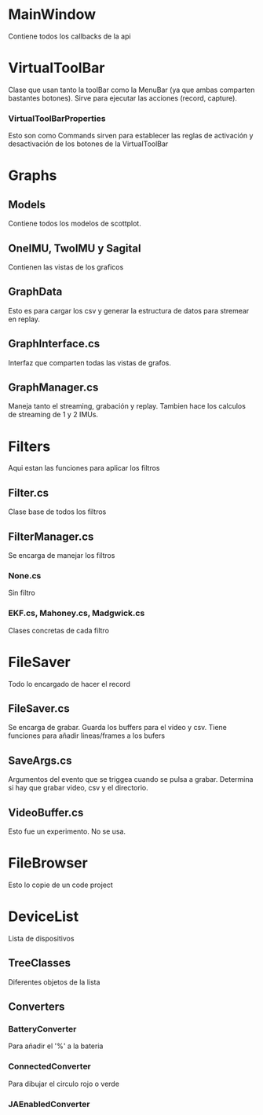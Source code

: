 # MainWindow
Contiene todos los callbacks de la api
# VirtualToolBar
Clase que usan tanto la toolBar como la MenuBar (ya que ambas comparten bastantes botones). Sirve para ejecutar las acciones (record, capture).
### VirtualToolBarProperties
Esto son como Commands sirven para establecer las reglas de activación y desactivación de los botones de la VirtualToolBar
# Graphs
## Models
Contiene todos los modelos de scottplot.
## OneIMU, TwoIMU y Sagital
Contienen las vistas de los graficos
## GraphData
Esto es para cargar los csv y generar la estructura de datos para stremear en replay.
## GraphInterface.cs
Interfaz que comparten todas las vistas de grafos.
## GraphManager.cs
Maneja tanto el streaming, grabación y replay. Tambien hace los calculos de streaming de 1 y 2 IMUs.
# Filters
Aqui estan las funciones para aplicar los filtros
## Filter.cs
Clase base de todos los filtros
## FilterManager.cs
Se encarga de manejar los filtros
### None.cs
Sin filtro
### EKF.cs, Mahoney.cs, Madgwick.cs
Clases concretas de cada filtro
# FileSaver
Todo lo encargado de hacer el record
## FileSaver.cs
Se encarga de grabar. Guarda los buffers para el video y csv. Tiene funciones para añadir lineas/frames a los bufers
## SaveArgs.cs
Argumentos del evento que se triggea cuando se pulsa a grabar. Determina si hay que grabar video, csv y el directorio.
## VideoBuffer.cs
Esto fue un experimento. No se usa.
# FileBrowser
Esto lo copie de un code project
# DeviceList
Lista de dispositivos
## TreeClasses
Diferentes objetos de la lista
## Converters
### BatteryConverter
Para añadir el '%' a la bateria
### ConnectedConverter
Para dibujar el circulo rojo o verde
### JAEnabledConverter
